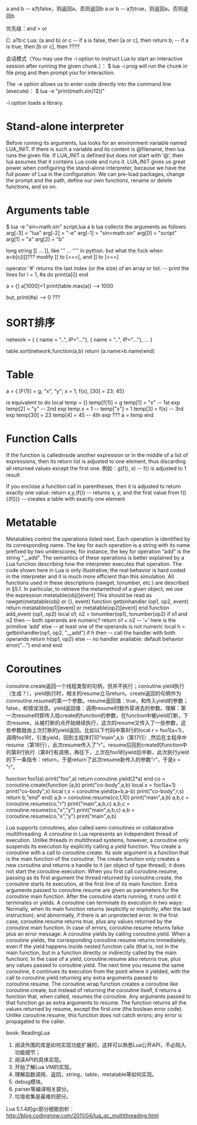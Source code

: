 a and b  -- a为false，则返回a，否则返回b
a or b    -- a为true，则返回a，否则返回b

优先级：and > or

C:     a?b:c
Lua:    (a and b) or c    -- if a is false, then [a or c], then return b;
                                    -- if a is true, then [b or c], then ????


会话模式（You may use the -i option to instruct Lua to start an interactive session after
running the given chunk.）：
$ lua -i prog
will run the chunk in file prog and then prompt you for interaction.

The -e option allows us to enter code directly into the command line (execute)：
$ lua -e "print(math.sin(12))" 

-l option loads a library.

# Stand-alone interpreter
Before running its arguments, lua looks for an environment variable named
LUA_INIT. If there is such a variable and its content is @filename, then lua runs
the given file. If LUA_INIT is defined but does not start with ‘@’, then lua assumes
that it contains Lua code and runs it. LUA_INIT gives us great power when
configuring the stand-alone interpreter, because we have the full power of Lua
in the configuration. We can pre-load packages, change the prompt and the path,
define our own functions, rename or delete functions, and so on.

# Arguments table
$ lua -e "sin=math.sin" script.lua a b
lua collects the arguments as follows:
arg[-3] = "lua"
arg[-2] = "-e"
arg[-1] = "sin=math.sin"
arg[0] = "script"
arg[1] = "a"
arg[2] = "b"


long string [[ ... ]], like ''' ... '''' in python.
but what the fuck when a=b[c[i]]??? 
modify [[ to [===[, and ]] to ]===]


operator '#' returns the last index (or the size) of an array or list.
-- print the lines
for i = 1, #a do
    print(a[i])
end

a = {}
a[1000]=1
print(table.max(a))         --> 1000

but, print(#a)    --> 0 ???


# SORT排序
network = {
    { name = "..", IP="..."},
    { name = "..", IP="..."},
    ...
}

table.sort(network,function(a,b) return (a.name>b.name)end)


# Table
a = { [F(1)] = g; "x", "y"; x = 1, f(x), [30] = 23; 45}

is equivalent to 
do
	local temp = {}
	temp[f(1)] = g
	temp[1] = "x"	-- 1st exp
	temp[2] = "y"	-- 2nd exp
	temp.x = 1 		-- temp["x"] = 1
	temp[3] = f(x)	-- 3rd exp
	temp[30] = 23
	temp[4] = 45	-- 4th exp  ???
	a = temp
end

# Function Calls
If the function is calledinside another expression or in the middle of a list of expressions, then its return list is adjusted
to one element, thus discarding all returned values except the first one.
例如：g(f(), x) -- f() is adjusted to 1 result

If you enclose a function call in parentheses, then it is adjusted to return exactly one value:
return x,y,(f()) -- returns x, y, and the first value from f()
{(f())} -- creates a table with exactly one element


# Metatable
Metatables control the operations listed next. Each operation is identified by its corresponding
name. The key for each operation is a string with its name prefixed by two underscores; for
instance, the key for operation “add” is the string "__add". The semantics of these operations is
better explained by a Lua function describing how the interpreter executes that operation.
The code shown here in Lua is only illustrative; the real behavior is hard coded in the interpreter
and it is much more efficient than this simulation. All functions used in these descriptions (rawget,
tonumber, etc.) are described in §5.1. In particular, to retrieve the metamethod of a given object,
we use the expression
metatable(obj)[event]
This should be read as
rawget(metatable(obj) or {}, event)
function getbinhandler (op1, op2, event)
	return metatable(op1)[event] or metatable(op2)[event]
end
function add_event (op1, op2)
	local o1, o2 = tonumber(op1), tonumber(op2)
	if o1 and o2 then -- both operands are numeric?
		return o1 + o2 -- ‘+’ here is the primitive ‘add’
	else -- at least one of the operands is not numeric
		local h = getbinhandler(op1, op2, "__add")
		if h then
		-- call the handler with both operands
			return h(op1, op2)
		else -- no handler available: default behavior
			error("...")
		end
	end
end

# Coroutines
coroutine.create返回一个线程类型的句柄，但并不执行；coroutine.yield执行（生成？），yield执行时，相关的resume立马return。create返回的句柄作为conroutine.resume的第一个参数。resume返回值：true，和传入yield的参数；false，和错误消息。yield返回值：调用resume时额外穿进去的参数。理解：第一次resume时即传入给create的function的参数，在function中被yield打断，下次resume，从被打断的点开始继续执行，这次的resume又传入了一些参数，这些参数就由上次打断的yield返回。比如以下代码中第8行的local r = foo1(a+1)，调用foo1时，引发yield，回到主程序打印“main”,a,b（第17行）,然后在主程序中resume（第18行），此次resume传入了"r"。resume后回到create的function中的第8行执行（第8行有调用，再往下，上次在foo1的yield后中断，此次执行yield的下一条指令：return，于是return了此次resume新传入的参数"r"，于是x = "r"。

function foo1(a)
	print("foo",a)
	return coroutine.yield(2*a)
end
co = coroutine.create(function (a,b)
	print("co-body",a,b)
	local x = foo1(a+1)
	print("co-body",x)
	local r,s = coroutine.yield(a+b,a-b)
	print("co-body",r,s)
	return b,"end"
end)
a,b = coroutine.resume(co,1,10)
print("main",a,b)
a,b,c = coroutine.resume(co,"r")
print("main",a,b,c)
a,b,c = coroutine.resume(co,"x","y")
print("main",a,b,c)
a,b = coroutine.resume(co,"x","y")
print("main",a,b)

Lua supports coroutines, also called semi-coroutines or collaborative multithreading. A coroutine in Lua represents an independent thread of execution. Unlike threads in multithread systems,
however, a coroutine only suspends its execution by explicitly calling a yield function.
You create a coroutine with a call to coroutine.create. Its sole argument is a function that is the main function of the coroutine. The create function only creates a new coroutine and returns a handle to it (an object of type thread); it does not start the coroutine execution.
When you first call coroutine.resume, passing as its first argument the thread returned by
coroutine.create, the coroutine starts its execution, at the first line of its main function. Extra arguments passed to coroutine.resume are given as parameters for the coroutine main function.
After the coroutine starts running, it runs until it terminates or yields.
A coroutine can terminate its execution in two ways: Normally, when its main function returns
(explicitly or implicitly, after the last instruction); and abnormally, if there is an unprotected error.
In the first case, coroutine.resume returns true, plus any values returned by the coroutine main
function. In case of errors, coroutine.resume returns false plus an error message.
A coroutine yields by calling coroutine.yield. When a coroutine yields, the corresponding coroutine.resume returns immediately, even if the yield happens inside nested function calls (that is, not in the main function, but in a function directly or indirectly called by the main function). In the case of a yield, coroutine.resume also returns true, plus any values passed to coroutine.yield. The next time you resume the same coroutine, it continues its execution from the point where it yielded, with the call to coroutine.yield returning any extra arguments passed to coroutine.resume.
The coroutine.wrap function creates a coroutine like coroutine.create, but instead of returning the coroutine itself, it returns a function that, when called, resumes the coroutine. Any arguments passed to that function go as extra arguments to resume. The function returns all the
values returned by resume, except the first one (the boolean error code). Unlike coroutine.resume,
this function does not catch errors; any error is propagated to the caller.

book: ReadingLua
1. 阅读外围的库是如何实现功能扩展的，这样可以熟悉Lua公开API，不必陷入功能细节；
2. 阅读API的具体实现。
3. 开始了解Lua VM的实现。
4. 理解函数调用、返回，string，table，metatable等如何实现。
5. debug模块。
6. parser等编译相关部分。
7. 垃圾收集是最难的部分。


Lua 5.1.4的gc部分细致剖析：
http://blog.codingnow.com/2011/04/lua_gc_multithreading.html